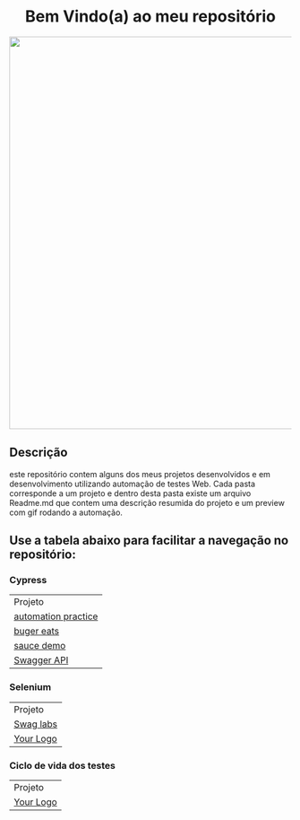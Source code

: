 <h1 align="center">
Bem Vindo(a) ao meu repositório
</h1>

<div align="center">
<img src="https://image.winudf.com/v2/image1/Y29tLmFqaW5mby53bG9zX3NjcmVlbl84XzE2Mjk2OTEyMTdfMDE4/screen-8.jpg?fakeurl=1&type=.jpg" width="700px" />
</div>

## Descrição
este repositório contem alguns dos meus projetos desenvolvidos e em desenvolvimento
utilizando automação de testes Web.
Cada pasta corresponde a um projeto e dentro desta pasta existe um arquivo Readme.md que contem uma descrição resumida do projeto e um preview com gif rodando
a automação.

## Use a tabela abaixo para facilitar a navegação no repositório:

### Cypress
<table>
  <tr>
    <td>Projeto</td>
    
    
  </tr>
  <tr>
    <td><a href="https://github.com/Zekkee1/_projetos_/tree/main/Cypress/automation_practice"> automation practice</a></td>
    
  </tr>
    <tr>
    <td><a href="https://github.com/Zekkee1/_projetos_/tree/main/Cypress/buger_eats"> buger eats</a></td>
    
  </tr>
    </tr>
    <tr>
    <td><a href="https://github.com/Zekkee1/_projetos_/tree/main/Cypress/sauce_demo"> sauce demo</a></td>
    
  </tr>
    </tr>
    <tr>
    <td><a href="https://github.com/Zekkee1/_projetos_/tree/main/Cypress/Swagger_API"> Swagger API</a></td>
    
  </tr>
</table>

### Selenium
<table>
  <tr>
    <td>Projeto</td>
  </tr>
    <tr>
    <td><a href="https://github.com/Zekkee1/_projetos_/tree/main/Selenium/com.swaglabs"> Swag labs</a></td>
    
  </tr>
    </tr>
    <tr>
    <td><a href="https://github.com/Zekkee1/_projetos_/tree/main/Selenium/com.automationpractice">Your Logo </a></td>
    
  </tr>

</table>

### Ciclo de vida dos testes 

<table>
  <tr>
    <td>Projeto</td>
  </tr>
    <tr>
    <td><a href="https://github.com/Zekkee1/_projetos_/tree/main/Selenium/com.swaglabs"> Your Logo</a></td>
    
</table>
